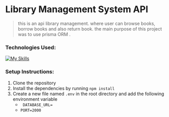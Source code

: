 # Library Management System API

> this is an api library management. where user can browse books, borrow books and also return book. the main purpose of this project was to use prisma ORM .

### Technologies Used:

[![My Skills](https://skillicons.dev/icons?i=express,nodejs,prisma)](https://skillicons.dev)

### Setup Instructions:

1. Clone the repository
2. Install the dependencies by running `npm install`
3. Create a new file named `.env` in the root directory and add the following environment variable
   - ` DATABASE_URL=`
   - `PORT=2000`
